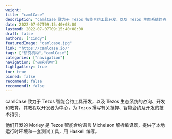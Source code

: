 ```yaml
---
weight: 
title: "camlCase"
description: "camlCase 致力于 Tezos 智能合约工具开发，以及 Tezos 生态系统的咨询、开发和教育"
date: 2022-07-07T09:15:40+08:00
lastmod: 2022-07-07T09:15:40+08:00
draft: false
authors: ["Cindy"]
featuredImage: "camlcase.jpg"
link: "https://camlcase.io/"
tags: ["研究机构","camlCase"]
categories: ["navigation"]
navigation: ["研究机构"]
lightgallery: true
toc: true
pinned: false
recommend: false
recommend1: false
---
```


camlCase 致力于 Tezos 智能合约工具开发，以及 Tezos 生态系统的咨询、开发和教育。其教程以开发者为中心，为 Tezos 撰写有关抵押、智能合约及开发的技术指引。

他们开发的 Morley 是 Tezos 智能合约语言 Michelson 解析编译器，提供了本地运行时环境和一套测试工具，用 Haskell 编写。

